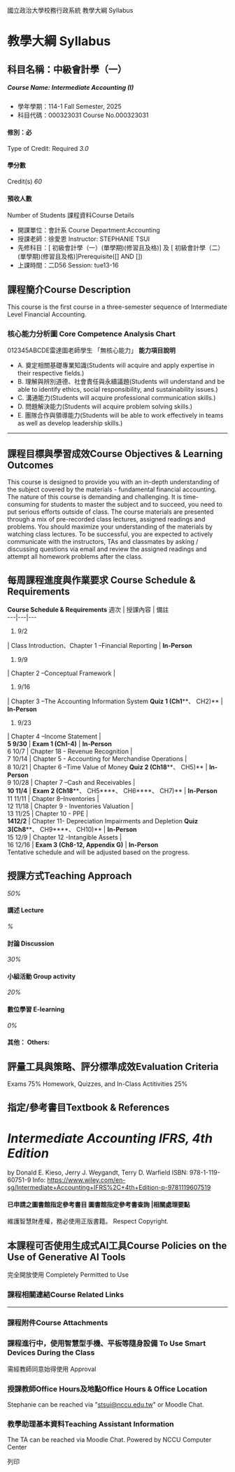 國立政治大學校務行政系統 教學大綱 Syllabus
# 教學大綱 Syllabus
##  科目名稱：中級會計學（一） 
#####  Course Name: Intermediate Accounting (I)
  * 學年學期：114-1 Fall Semester, 2025 
  * 科目代碼：000323031 Course No.000323031


#### 修別：必
Type of Credit: Required 
_3.0_
#### 學分數
Credit(s)
_60_
#### 預收人數
Number of Students
課程資料Course Details
  * 開課單位：會計系 Course Department:Accounting 
  * 授課老師：徐愛恩 Instructor: STEPHANIE TSUI 
  * 先修科目：[ 初級會計學（一）(單學期)(修習且及格)] 及 [ 初級會計學（二）(單學期)(修習且及格)]Prerequisite([] AND [])
  * 上課時間：二D56 Session: tue13-16


##  課程簡介Course Description
This course is the first course in a three-semester sequence of Intermediate Level Financial Accounting. 
###  核心能力分析圖 Core Competence Analysis Chart
012345ABCDE雷達圖老師學生
「無核心能力」 
**能力項目說明**
  * A. 奠定相關基礎專業知識(Students will acquire and apply expertise in their respective fields.)
  * B. 理解與辨別道德、社會責任與永續議題(Students will understand and be able to identify ethics, social responsibility, and sustainability issues.)
  * C. 溝通能力(Students will acquire professional communication skills.)
  * D. 問題解決能力(Students will acquire problem solving skills.)
  * E. 團隊合作與領導能力(Students will be able to work effectively in teams as well as develop leadership skills.)


* * *
##  課程目標與學習成效Course Objectives & Learning Outcomes 
This course is designed to provide you with an in-depth understanding of the subject covered by the materials - fundamental financial accounting. The nature of this course is demanding and challenging. It is time-consuming for students to master the subject and to succeed, you need to put serious efforts outside of class. 
The course materials are presented through a mix of pre-recorded class lectures, assigned readings and problems. You should maximize your understanding of the materials by watching class lectures. To be successful, you are expected to actively communicate with the instructors, TAs and classmates by asking / discussing questions via email and review the assigned readings and attempt all homework problems after the class.
##  每周課程進度與作業要求 Course Schedule & Requirements
**Course Schedule & Requirements**
週次 |  授課內容 |  備註  
---|---|---  
  1. 9/2

|  Class Introduction、Chapter 1 –Financial Reporting |  **In-Person**  
  1. 9/9

|  Chapter 2 –Conceptual Framework |   
  1. 9/16

|  Chapter 3 –The Accounting Information System **Quiz 1 (Ch1****、 CH2)** |  **In-Person**  
  1. 9/23

|  Chapter 4 –Income Statement |   
**5 9/30** |  **Exam 1 (Ch1-4)** |  **In-Person**  
6 10/7 |  Chapter 18 - Revenue Recognition |   
7 10/14 |  Chapter 5 - Accounting for Merchandise Operations |   
8 10/21 |  Chapter 6 –Time Value of Money **Quiz 2 (Ch18****、 CH5)** |  **In-Person**  
9 10/28 |  Chapter 7 –Cash and Receivables |   
**10 11/4** |  **Exam 2 (Ch18****、 CH5****、 CH6****、 CH7)** |  **In-Person**  
11 11/11 |  Chapter 8–Inventories |   
12 11/18 |  Chapter 9 - Inventories Valuation |   
13 11/25 |  Chapter 10 - PPE |   
**1412/2** |  Chapter 11- Depreciation Impairments and Depletion **Quiz 3(Ch8****、 CH9****、 CH10)** |  **In-Person**  
15 12/9 |  Chapter 12 -Intangible Assets |   
16 12/16 |  **Exam 3 (Ch8-12, Appendix G)** |  **In-Person**  
Tentative schedule and will be adjusted based on the progress.
##  授課方式Teaching Approach
_50%_
####  講述 Lecture
_%_
####  討論 Discussion
_30%_
####  小組活動 Group activity
_20%_
####  數位學習 E-learning
_0%_
####  其他： Others:
##  評量工具與策略、評分標準成效Evaluation Criteria
Exams 75%
Homework, Quizzes, and In-Class Actitivities 25%
##  指定/參考書目Textbook & References
# _Intermediate Accounting IFRS, 4th Edition_
by Donald E. Kieso,  Jerry J. Weygandt,  Terry D. Warfield
ISBN: 978-1-119-60751-9
Info: https://www.wiley.com/en-sg/Intermediate+Accounting+IFRS%2C+4th+Edition-p-9781119607519
####  已申請之圖書館指定參考書目  圖書館指定參考書查詢 |相關處理要點
維護智慧財產權，務必使用正版書籍。 Respect Copyright.
##  本課程可否使用生成式AI工具Course Policies on the Use of Generative AI Tools
完全開放使用 Completely Permitted to Use
###  課程相關連結Course Related Links
* * *
###  課程附件Course Attachments
###  課程進行中，使用智慧型手機、平板等隨身設備 To Use Smart Devices During the Class
需經教師同意始得使用  Approval
###  授課教師Office Hours及地點Office Hours & Office Location
Stephanie can be reached via "stsui@nccu.edu.tw" or Moodle Chat.
###  教學助理基本資料Teaching Assistant Information
The TA can be reached via Moodle Chat.
Powered by NCCU Computer Center
  
列印
